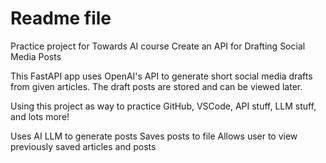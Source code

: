 # Readme file

Practice project for Towards AI course
Create an API for Drafting Social Media Posts

This FastAPI app uses OpenAI's API to generate short social media drafts from given articles. The draft posts are stored and can be viewed later.

Using this project as way to practice GitHub, VSCode, API stuff, LLM stuff, and lots more!

Uses AI LLM to generate posts
Saves posts to file
Allows user to view previously saved articles and posts